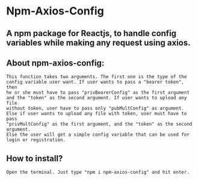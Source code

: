 # Npm-Axios-Config

## A npm package for Reactjs, to handle config variables while making any request using axios.

## About npm-axios-config:
    This function takes two arguments. The first one is the type of the
    config variable user want. If user wants to pass a "bearer token", then
    he or she must have to pass "privBearerConfig" as the first argument
    and the "token" as the second argument. If user wants to upload any file 
    without token, user have to pass only "pubMultConfig" as argument.
    Else if user wants to upload any file with token, user must have to pass 
    "privMultConfig" as the first argument, and the "token" as the second argument.
    Else the user will get a simple config variable that can be used for 
    login or registration.

## How to install?
    Open the terminal. Just type "npm i npm-axios-config" and hit enter.